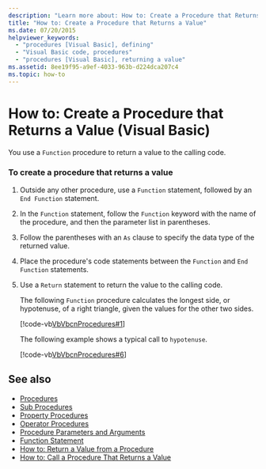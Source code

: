 ```yaml
---
description: "Learn more about: How to: Create a Procedure that Returns a Value (Visual Basic)"
title: "How to: Create a Procedure that Returns a Value"
ms.date: 07/20/2015
helpviewer_keywords: 
  - "procedures [Visual Basic], defining"
  - "Visual Basic code, procedures"
  - "procedures [Visual Basic], returning a value"
ms.assetid: 8ee19f95-a9ef-4033-963b-d224dca207c4
ms.topic: how-to
---
```

# How to: Create a Procedure that Returns a Value (Visual Basic)

You use a `Function` procedure to return a value to the calling code.  
  
### To create a procedure that returns a value  
  
1. Outside any other procedure, use a `Function` statement, followed by an `End Function` statement.  
  
2. In the `Function` statement, follow the `Function` keyword with the name of the procedure, and then the parameter list in parentheses.  
  
3. Follow the parentheses with an `As` clause to specify the data type of the returned value.  
  
4. Place the procedure's code statements between the `Function` and `End Function` statements.  
  
5. Use a `Return` statement to return the value to the calling code.  
  
     The following `Function` procedure calculates the longest side, or hypotenuse, of a right triangle, given the values for the other two sides.  
  
     [!code-vb[VbVbcnProcedures#1](~/samples/snippets/visualbasic/VS_Snippets_VBCSharp/VbVbcnProcedures/VB/Class1.vb#1)]  
  
     The following example shows a typical call to `hypotenuse`.  
  
     [!code-vb[VbVbcnProcedures#6](~/samples/snippets/visualbasic/VS_Snippets_VBCSharp/VbVbcnProcedures/VB/Class1.vb#6)]  
  
## See also

- [Procedures](./index.md)
- [Sub Procedures](./sub-procedures.md)
- [Property Procedures](./property-procedures.md)
- [Operator Procedures](./operator-procedures.md)
- [Procedure Parameters and Arguments](./procedure-parameters-and-arguments.md)
- [Function Statement](../../../language-reference/statements/function-statement.md)
- [How to: Return a Value from a Procedure](./how-to-return-a-value-from-a-procedure.md)
- [How to: Call a Procedure That Returns a Value](./how-to-call-a-procedure-that-returns-a-value.md)
